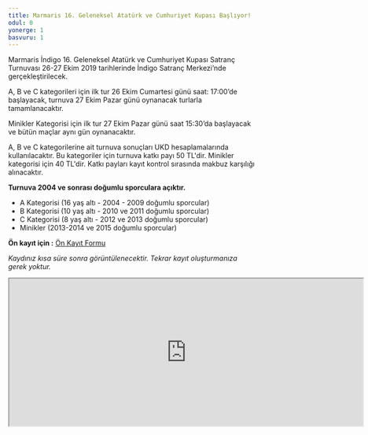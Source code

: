 ```yaml
---
title: Marmaris 16. Geleneksel Atatürk ve Cumhuriyet Kupası Başlıyor!
odul: 0
yonerge: 1
basvuru: 1
---
```


Marmaris İndigo 16. Geleneksel Atatürk ve Cumhuriyet Kupası Satranç Turnuvası 26-27 Ekim 2019 tarihlerinde 
İndigo Satranç Merkezi’nde gerçekleştirilecek.

A, B ve C kategorileri için ilk tur 26 Ekim Cumartesi günü saat: 17:00’de başlayacak, turnuva 27 Ekim Pazar günü oynanacak turlarla tamamlanacaktır.

Minikler Kategorisi için ilk tur 27 Ekim Pazar günü saat 15:30’da başlayacak ve bütün maçlar aynı gün oynanacaktır.

A, B ve C kategorilerine ait turnuva sonuçları UKD hesaplamalarında kullanılacaktır. Bu kategoriler için turnuva katkı payı 50 TL'dir. Minikler kategorisi için 40 TL'dir. Katkı payları kayıt kontrol sırasında makbuz karşılığı alınacaktır.

**Turnuva 2004 ve sonrası doğumlu sporculara açıktır.**

* A Kategorisi (16 yaş altı - 2004 - 2009 doğumlu sporcular)
* B Kategorisi (10 yaş altı - 2010 ve 2011 doğumlu sporcular)
* C Kategorisi (8 yaş altı - 2012 ve 2013 doğumlu sporcular)
* Minikler (2013-2014 ve 2015 doğumlu sporcular)

**Ön kayıt için :** <a href="https://forms.gle/s1jsRYurmFrWkXKT7" target="_blank">Ön Kayıt Formu</a>

_Kaydınız kısa süre sonra görüntülenecektir. Tekrar kayıt oluşturmanıza gerek yoktur._
<iframe src="https://docs.google.com/spreadsheets/d/e/2PACX-1vQ-w_oruli-Ey5qlogpr2_rvePxgtmf6Nu6B5aIaL1xB8kNQeJgZ9de4yyYhZ6L3RfDLlUr6jsuTQPc/pubhtml?widget=true&amp;headers=false" width="720" height="300"></iframe>
